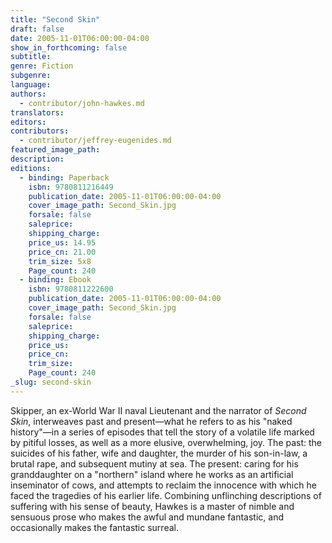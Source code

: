 ```yaml
---
title: "Second Skin"
draft: false
date: 2005-11-01T06:00:00-04:00
show_in_forthcoming: false
subtitle:
genre: Fiction
subgenre:
language:
authors:
  - contributor/john-hawkes.md
translators:
editors:
contributors:
  - contributor/jeffrey-eugenides.md
featured_image_path:
description:
editions:
  - binding: Paperback
    isbn: 9780811216449
    publication_date: 2005-11-01T06:00:00-04:00
    cover_image_path: Second_Skin.jpg
    forsale: false
    saleprice:
    shipping_charge:
    price_us: 14.95
    price_cn: 21.00
    trim_size: 5x8
    Page_count: 240
  - binding: Ebook
    isbn: 9780811222600
    publication_date: 2005-11-01T06:00:00-04:00
    cover_image_path: Second_Skin.jpg
    forsale: false
    saleprice:
    shipping_charge:
    price_us:
    price_cn:
    trim_size:
    Page_count: 240
_slug: second-skin
---
```


Skipper, an ex-World War II naval Lieutenant and the narrator of _Second Skin_, interweaves past and present—what he refers to as his "naked history"—in a series of episodes that tell the story of a volatile life marked by pitiful losses, as well as a more elusive, overwhelming, joy. The past: the suicides of his father, wife and daughter, the murder of his son-in-law, a brutal rape, and subsequent mutiny at sea. The present: caring for his granddaughter on a "northern" island where he works as an artificial inseminator of cows, and attempts to reclaim the innocence with which he faced the tragedies of his earlier life. Combining unflinching descriptions of suffering with his sense of beauty, Hawkes is a master of nimble and sensuous prose who makes the awful and mundane fantastic, and occasionally makes the fantastic surreal.

